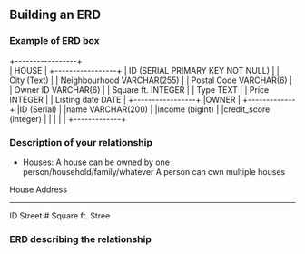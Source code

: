 ## Building an ERD

### Example of ERD box

+-----------------+  
| HOUSE           |
+-----------------+
| ID    (SERIAL PRIMARY KEY NOT NULL)  |
| City  (Text)                         |
| Neighbourhood VARCHAR(255)           |
| Postal Code VARCHAR(6)               |
| Owner ID VARCHAR(6)                  |
| Square ft. INTEGER                   |
| Type    TEXT                         |
| Price   INTEGER                      |
| Listing date   DATE                  |
+-----------------+
|OWNER        |
+-------------+
|ID   (Serial)          |
|name VARCHAR(200)      |
|income (bigint)        |
|credit_score (integer) |
|                       |
|                        |
+-------------+

### Description of your relationship

- Houses:
A house can be owned by one person/household/family/whatever
A person can own multiple houses

House       Address
________    ________
ID          Street #
Square ft.  Stree



### ERD describing the relationship


